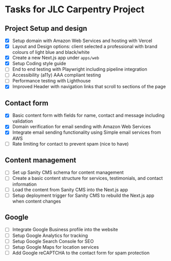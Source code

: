 # Tasks for JLC Carpentry Project

## Project Setup and design

- [x] Setup domain with Amazon Web Services and hosting with Vercel
- [x] Layout and Design options: client selected a professional with brand colours of light blue and black/white
- [x] Create a new Next.js app under `apps/web`
- [x] Setup Coding style guide
- [ ] End to end testing with Playwright including pipeline integration
- [ ] Accessibility (a11y) AAA compliant testing
- [ ] Performance testing with Lighthouse
- [x] Improved Header with navigation links that scroll to sections of the page

## Contact form

- [x] Basic content form with fields for name, contact and message including validation
- [x] Domain verification for email sending with Amazon Web Services
- [x] Integrate email sending functionality using Simple email services from AWS
- [ ] Rate limiting for contact to prevent spam (nice to have)

## Content management

- [ ] Set up Sanity CMS schema for content management
- [ ] Create a basic content structure for services, testimonials, and contact information
- [ ] Load the content from Sanity CMS into the Next.js app
- [ ] Setup deployment trigger for Sanity CMS to rebuild the Next.js app when content changes

## Google

- [ ] Integrate Google Business profile into the website
- [ ] Setup Google Analytics for tracking
- [ ] Setup Google Search Console for SEO
- [ ] Setup Google Maps for location services
- [ ] Add Google reCAPTCHA to the contact form for spam protection

